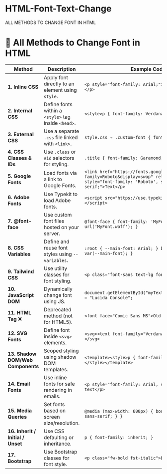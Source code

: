 # HTML-Font-Text-Change
ALL METHODS TO CHANGE FONT IN HTML
# 📝 All Methods to Change Font in HTML

| **Method** | **Description** | **Example Code** |
|-----------|------------------|------------------|
| **1. Inline CSS** | Apply font directly to an element using `style`. | `<p style="font-family: Arial;">This is Arial font.</p>` |
| **2. Internal CSS** | Define fonts within a `<style>` tag inside `<head>`. | `<style>p { font-family: Verdana; }</style>` |
| **3. External CSS** | Use a separate `.css` file linked with `<link>`. | `style.css → .custom-font { font-family: Georgia; }` |
| **4. CSS Classes & IDs** | Use `.class` or `#id` selectors for styling. | `.title { font-family: Garamond; }` |
| **5. Google Fonts** | Load fonts via a link to Google Fonts. | `<link href="https://fonts.googleapis.com/css2?family=Roboto&display=swap" rel="stylesheet">\n<p style="font-family: 'Roboto', sans-serif;">Text</p>` |
| **6. Adobe Fonts** | Use Typekit to load Adobe fonts. | `<script src="https://use.typekit.net/xyz123.js"></script>` |
| **7. @font-face** | Use custom font files hosted on your server. | `@font-face { font-family: 'MyFont'; src: url('MyFont.woff'); }` |
| **8. CSS Variables** | Define and reuse font styles using `--variables`. | `:root { --main-font: Arial; } body { font-family: var(--main-font); }` |
| **9. Tailwind CSS** | Use utility classes for font styling. | `<p class="font-sans text-lg font-bold">Text</p>` |
| **10. JavaScript DOM** | Dynamically change font using JS. | `document.getElementById("myText").style.fontFamily = "Lucida Console";` |
| **11. HTML <font> Tag** ❌ | Deprecated method (not for HTML5). | `<font face="Comic Sans MS">Old method</font>` |
| **12. SVG Fonts** | Define font inside `<svg>` elements. | `<svg><text font-family="Verdana">SVG Font</text></svg>` |
| **13. Shadow DOM/Web Components** | Scoped styling using shadow DOM templates. | `<template><style>p { font-family: Courier; }</style></template>` |
| **14. Email Fonts** | Use inline fonts for safe rendering in emails. | `<p style="font-family: Arial, sans-serif;">Email text</p>` |
| **15. Media Queries** | Set fonts based on screen size/resolution. | `@media (max-width: 600px) { body { font-family: sans-serif; } }` |
| **16. Inherit / Initial / Unset** | Use CSS defaulting or inheritance. | `p { font-family: inherit; }` |
| **17. Bootstrap** | Use Bootstrap classes for font style. | `<p class="fw-bold fst-italic">Bootstrap text</p>` |
